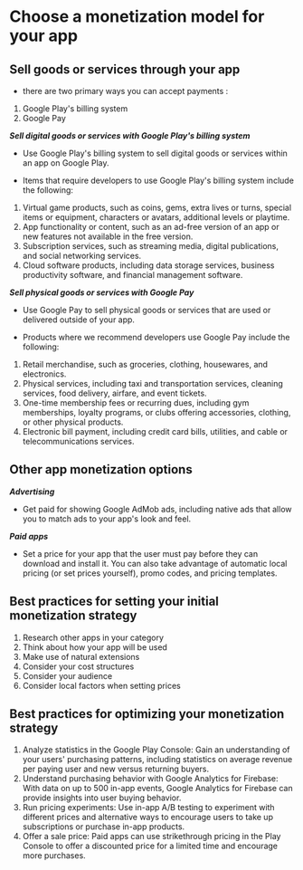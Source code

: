 # Choose a monetization model for your app

## Sell goods or services through your app

* there are two primary ways you can accept payments :

1. Google Play's billing system
2. Google Pay

***Sell digital goods or services with Google Play's billing system***

* Use Google Play's billing system to sell digital goods or services within an app on Google Play.

* Items that require developers to use Google Play's billing system include the following:

1. Virtual game products, such as coins, gems, extra lives or turns, special items or equipment, characters or avatars, additional levels or playtime.
2. App functionality or content, such as an ad-free version of an app or new features not available in the free version.
3. Subscription services, such as streaming media, digital publications, and social networking services.
4. Cloud software products, including data storage services, business productivity software, and financial management software.

***Sell physical goods or services with Google Pay***

* Use Google Pay to sell physical goods or services that are used or delivered outside of your app.

* Products where we recommend developers use Google Pay include the following:

1. Retail merchandise, such as groceries, clothing, housewares, and electronics.
2. Physical services, including taxi and transportation services, cleaning services, food delivery, airfare, and event tickets.
3. One-time membership fees or recurring dues, including gym memberships, loyalty programs, or clubs offering accessories, clothing, or other physical products.
4. Electronic bill payment, including credit card bills, utilities, and cable or telecommunications services.

## Other app monetization options

***Advertising***

* Get paid for showing Google AdMob ads, including native ads that allow you to match ads to your app's look and feel.

***Paid apps***

* Set a price for your app that the user must pay before they can download and install it. You can also take advantage of automatic local pricing (or set prices yourself), promo codes, and pricing templates.

## Best practices for setting your initial monetization strategy

1. Research other apps in your category
2. Think about how your app will be used
3. Make use of natural extensions
4. Consider your cost structures
5. Consider your audience
6. Consider local factors when setting prices

## Best practices for optimizing your monetization strategy

1. Analyze statistics in the Google Play Console: Gain an understanding of your users' purchasing patterns, including statistics on average revenue per paying user and new versus returning buyers.
2. Understand purchasing behavior with Google Analytics for Firebase: With data on up to 500 in-app events, Google Analytics for Firebase can provide insights into user buying behavior.
3. Run pricing experiments: Use in-app A/B testing to experiment with different prices and alternative ways to encourage users to take up subscriptions or purchase in-app products.
4. Offer a sale price: Paid apps can use strikethrough pricing in the Play Console to offer a discounted price for a limited time and encourage more purchases.
